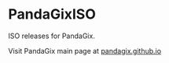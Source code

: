 # PandaGixISO
ISO releases for PandaGix.

Visit PandaGix main page at [pandagix.github.io](https://pandagix.github.io/)
